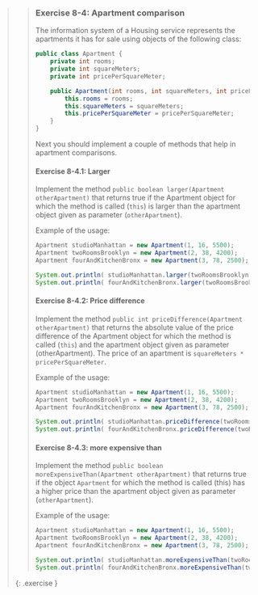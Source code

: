 >> ### Exercise 8-4: Apartment comparison
>>
>> The information system of a Housing service represents the apartments it has for sale using objects of the following class:
>>
>>```java
>> public class Apartment {
>>     private int rooms;
>>     private int squareMeters;
>>     private int pricePerSquareMeter;
>>
>>     public Apartment(int rooms, int squareMeters, int pricePerSquareMeter){
>>         this.rooms = rooms;
>>         this.squareMeters = squareMeters;
>>         this.pricePerSquareMeter = pricePerSquareMeter;
>>     }
>> }
>>```
>>
>> Next you should implement a couple of methods that help in apartment comparisons.
>>
>> #### Exercise 8-4.1: Larger
>>
>> Implement the method `public boolean larger(Apartment otherApartment)` that returns true if the Apartment object for which the method is called (`this`) is larger than the apartment object given as parameter (`otherApartment`).
>>
>> Example of the usage:
>>
>>```java
>> Apartment studioManhattan = new Apartment(1, 16, 5500);
>> Apartment twoRoomsBrooklyn = new Apartment(2, 38, 4200);
>> Apartment fourAndKitchenBronx = new Apartment(3, 78, 2500);
>>
>> System.out.println( studioManhattan.larger(twoRoomsBrooklyn) );       // false
>> System.out.println( fourAndKitchenBronx.larger(twoRoomsBrooklyn) );   // true
>>```
>>
>> #### Exercise 8-4.2: Price difference
>>
>> Implement the method `public int priceDifference(Apartment otherApartment)` that returns the absolute value of the price difference of the Apartment object for which the method is called (`this`) and the apartment object given as parameter (otherApartment). The price of an apartment is `squareMeters * pricePerSquareMeter`.
>>
>> Example of the usage:
>>
>>```java
>> Apartment studioManhattan = new Apartment(1, 16, 5500);
>> Apartment twoRoomsBrooklyn = new Apartment(2, 38, 4200);
>> Apartment fourAndKitchenBronx = new Apartment(3, 78, 2500);
>>
>> System.out.println( studioManhattan.priceDifference(twoRoomsBrooklyn) );        // 71600
>> System.out.println( fourAndKitchenBronx.priceDifference(twoRoomsBrooklyn) );    // 35400
>>```
>>
>> #### Exercise 8-4.3: more expensive than
>>
>> Implement the method `public boolean moreExpensiveThan(Apartment otherApartment)` that returns true if the object `Apartment` for which the method is called (this) has a higher price than the apartment object given as parameter (`otherApartment`).
>>
>> Example of the usage:
>>
>>```java
>> Apartment studioManhattan = new Apartment(1, 16, 5500);
>> Apartment twoRoomsBrooklyn = new Apartment(2, 38, 4200);
>> Apartment fourAndKitchenBronx = new Apartment(3, 78, 2500);
>>
>> System.out.println( studioManhattan.moreExpensiveThan(twoRoomsBrooklyn) );       // false
>> System.out.println( fourAndKitchenBronx.moreExpensiveThan(twoRoomsBrooklyn) );   // true
>>```
>>
>{: .exercise }